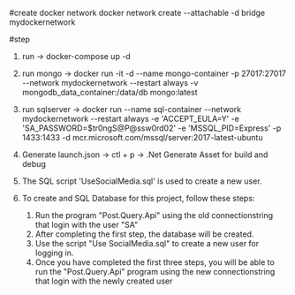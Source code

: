 #create docker network
docker network create --attachable -d bridge mydockernetwork

#step

1. run -> docker-compose up -d
2. run mongo -> docker run -it -d --name mongo-container -p 27017:27017 --network mydockernetwork --restart always -v mongodb_data_container:/data/db mongo:latest
3. run sqlserver -> docker run --name sql-container --network mydockernetwork --restart always -e 'ACCEPT_EULA=Y' -e 'SA_PASSWORD=$tr0ngS@P@ssw0rd02' -e 'MSSQL_PID=Express' -p 1433:1433 -d mcr.microsoft.com/mssql/server:2017-latest-ubuntu

4. Generate launch.json -> ctl + p -> .Net Generate Asset for build and debug

5. The SQL script 'UseSocialMedia.sql' is used to create a new user.
6. To create and SQL Database for this project, follow these steps:
   1. Run the program "Post.Query.Api" using the old connectionstring that login with the user "SA"
   2. After completing the first step, the database will be created.
   3. Use the script "Use SocialMedia.sql" to create a new user for logging in.
   4. Once you have completed the first three steps, you will be able to run the "Post.Query.Api" program using the new connectionstring that login with the newly created user
